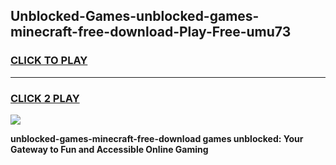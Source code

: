 
## Unblocked-Games-unblocked-games-minecraft-free-download-Play-Free-umu73
<h3>
<a href="https://premium76.site?title=unblocked-games-minecraft-free-download&ref=21A">CLICK TO PLAY</a></h3>
<hr>

<h3>
<a href="https://premium76.site?title=unblocked-games-minecraft-free-download&ref=21A">CLICK 2 PLAY</a>
  
</h3>

<a href="https://premium76.site?title=unblocked-games-minecraft-free-download&ref=21A"><img src="https://clearcache.store/games.png"></a>


**unblocked-games-minecraft-free-download games unblocked: Your Gateway to Fun and Accessible Online Gaming**
